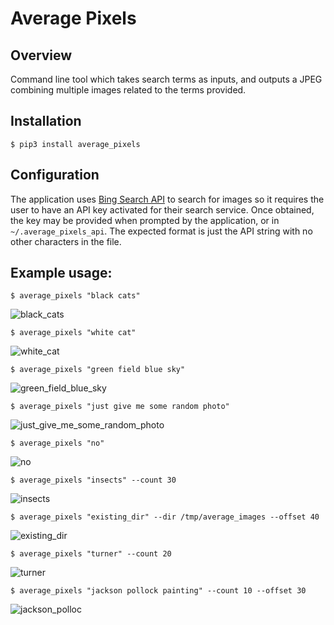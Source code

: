 # Average Pixels

## Overview
Command line tool which takes search terms as inputs, and outputs a JPEG combining multiple images related to the terms provided.

## Installation

    $ pip3 install average_pixels
    
## Configuration
The application uses [Bing Search API](https://www.microsoft.com/cognitive-services/en-us/bing-image-search-api) to search for images so it requires the user to have an API key activated for their search service. Once obtained, the key may be provided when prompted by the application, or in `~/.average_pixels_api`. The expected format is just the API string with no other characters in the file.

## Example usage:

    $ average_pixels "black cats"
    
![black_cats](average_pixels/outputs/black_cats.jpg)

    $ average_pixels "white cat"
    
![white_cat](average_pixels/outputs/white_cat.jpg)

    $ average_pixels "green field blue sky"
    
![green_field_blue_sky](average_pixels/outputs/green_field_blue_sky.jpg)

    $ average_pixels "just give me some random photo"

![just_give_me_some_random_photo](average_pixels/outputs/just_give_me_some_random_photo.jpg)

    $ average_pixels "no"

![no](average_pixels/outputs/no.jpg)

    $ average_pixels "insects" --count 30

![insects](average_pixels/outputs/insects.jpg)

    $ average_pixels "existing_dir" --dir /tmp/average_images --offset 40

![existing_dir](average_pixels/outputs/existing_dir.jpg)

    $ average_pixels "turner" --count 20

![turner](average_pixels/outputs/turner.jpg)

    $ average_pixels "jackson pollock painting" --count 10 --offset 30

![jackson_polloc](average_pixels/outputs/jackson_pollock_painting.jpg)
